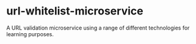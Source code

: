 # url-whitelist-microservice
A URL validation microservice using a range of different technologies for learning purposes.
